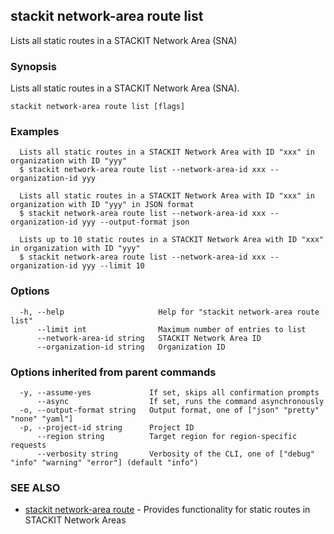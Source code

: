 ## stackit network-area route list

Lists all static routes in a STACKIT Network Area (SNA)

### Synopsis

Lists all static routes in a STACKIT Network Area (SNA).

```
stackit network-area route list [flags]
```

### Examples

```
  Lists all static routes in a STACKIT Network Area with ID "xxx" in organization with ID "yyy"
  $ stackit network-area route list --network-area-id xxx --organization-id yyy

  Lists all static routes in a STACKIT Network Area with ID "xxx" in organization with ID "yyy" in JSON format
  $ stackit network-area route list --network-area-id xxx --organization-id yyy --output-format json

  Lists up to 10 static routes in a STACKIT Network Area with ID "xxx" in organization with ID "yyy"
  $ stackit network-area route list --network-area-id xxx --organization-id yyy --limit 10
```

### Options

```
  -h, --help                     Help for "stackit network-area route list"
      --limit int                Maximum number of entries to list
      --network-area-id string   STACKIT Network Area ID
      --organization-id string   Organization ID
```

### Options inherited from parent commands

```
  -y, --assume-yes             If set, skips all confirmation prompts
      --async                  If set, runs the command asynchronously
  -o, --output-format string   Output format, one of ["json" "pretty" "none" "yaml"]
  -p, --project-id string      Project ID
      --region string          Target region for region-specific requests
      --verbosity string       Verbosity of the CLI, one of ["debug" "info" "warning" "error"] (default "info")
```

### SEE ALSO

* [stackit network-area route](./stackit_network-area_route.md)	 - Provides functionality for static routes in STACKIT Network Areas

